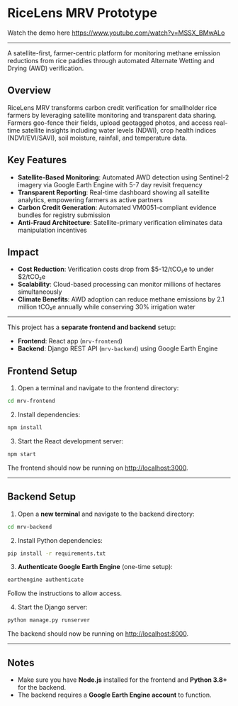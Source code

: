 # RiceLens MRV Prototype

Watch the demo here
https://www.youtube.com/watch?v=MSSX_BMwALo

---
A satellite-first, farmer-centric platform for monitoring methane emission reductions from rice paddies through automated Alternate Wetting and Drying (AWD) verification.

## Overview

RiceLens MRV transforms carbon credit verification for smallholder rice farmers by leveraging satellite monitoring and transparent data sharing. Farmers geo-fence their fields, upload geotagged photos, and access real-time satellite insights including water levels (NDWI), crop health indices (NDVI/EVI/SAVI), soil moisture, rainfall, and temperature data.

## Key Features

- **Satellite-Based Monitoring**: Automated AWD detection using Sentinel-2 imagery via Google Earth Engine with 5-7 day revisit frequency
- **Transparent Reporting**: Real-time dashboard showing all satellite analytics, empowering farmers as active partners
- **Carbon Credit Generation**: Automated VM0051-compliant evidence bundles for registry submission
- **Anti-Fraud Architecture**: Satellite-primary verification eliminates data manipulation incentives

## Impact

- **Cost Reduction**: Verification costs drop from $5-12/tCO₂e to under $2/tCO₂e
- **Scalability**: Cloud-based processing can monitor millions of hectares simultaneously  
- **Climate Benefits**: AWD adoption can reduce methane emissions by 2.1 million tCO₂e annually while conserving 30% irrigation water

---
This project has a **separate frontend and backend** setup:

* **Frontend**: React app (`mrv-frontend`)
* **Backend**: Django REST API (`mrv-backend`) using Google Earth Engine



## Frontend Setup

1. Open a terminal and navigate to the frontend directory:

```bash
cd mrv-frontend
```

2. Install dependencies:

```bash
npm install
```

3. Start the React development server:

```bash
npm start
```

The frontend should now be running on [http://localhost:3000](http://localhost:3000).

---

## Backend Setup

1. Open a **new terminal** and navigate to the backend directory:

```bash
cd mrv-backend
```

2. Install Python dependencies:

```bash
pip install -r requirements.txt
```

3. **Authenticate Google Earth Engine** (one-time setup):

```bash
earthengine authenticate
```

Follow the instructions to allow access.

4. Start the Django server:

```bash
python manage.py runserver
```

The backend should now be running on [http://localhost:8000](http://localhost:8000).

---

## Notes

* Make sure you have **Node.js** installed for the frontend and **Python 3.8+** for the backend.
* The backend requires a **Google Earth Engine account** to function.
